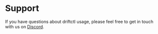 # Support

If you have questions about driftctl usage, please feel free to get in touch with us on [Discord](https://discord.gg/eYGHUa75Q2).

